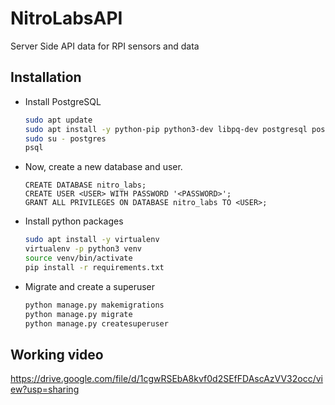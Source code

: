 # NitroLabsAPI

Server Side API data for RPI sensors and data


## Installation

- Install PostgreSQL
    ```bash
    sudo apt update
    sudo apt install -y python-pip python3-dev libpq-dev postgresql postgresql-contrib
    sudo su - postgres
    psql

    ```
- Now, create a new database and user.

    ```postgresql
    CREATE DATABASE nitro_labs;
    CREATE USER <USER> WITH PASSWORD '<PASSWORD>';
    GRANT ALL PRIVILEGES ON DATABASE nitro_labs TO <USER>;
    ```
- Install python packages

    ```bash
    sudo apt install -y virtualenv
    virtualenv -p python3 venv
    source venv/bin/activate
    pip install -r requirements.txt
    ```
- Migrate and create a superuser
    
    ```bash
    python manage.py makemigrations
    python manage.py migrate
    python manage.py createsuperuser
    ```

## Working video
https://drive.google.com/file/d/1cgwRSEbA8kvf0d2SEfFDAscAzVV32occ/view?usp=sharing